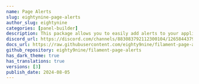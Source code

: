 ```yaml
---
name: Page Alerts
slug: eightynine-page-alerts
author_slug: eightynine
categories: [panel-builder]
description: This package allows you to easily add alerts to your application's pages.
discord_url: https://discord.com/channels/883083792112300104/1265844379676049499
docs_url: https://raw.githubusercontent.com/eighty9nine/filament-page-alerts/3.x/README.md
github_repository: eighty9nine/filament-page-alerts
has_dark_theme: true
has_translations: true
versions: [3]
publish_date: 2024-08-05
---
```


